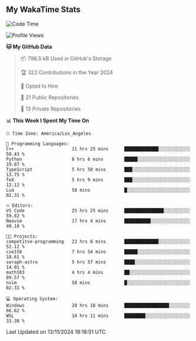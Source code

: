 ## My WakaTime Stats
<!--START_SECTION:waka-->
![Code Time](http://img.shields.io/badge/Code%20Time-131%20hrs%2029%20mins-blue)

![Profile Views](http://img.shields.io/badge/Profile%20Views-0-blue)

**🐱 My GitHub Data** 

> 📦 796.5 kB Used in GitHub's Storage 
 > 
> 🏆 322 Contributions in the Year 2024
 > 
> 💼 Opted to Hire
 > 
> 📜 21 Public Repositories 
 > 
> 🔑 13 Private Repositories 
 > 
📊 **This Week I Spent My Time On** 

```text
🕑︎ Time Zone: America/Los_Angeles

💬 Programming Languages: 
C++                      21 hrs 25 mins      █████████████░░░░░░░░░░░░   50.43 % 
Python                   8 hrs 6 mins        █████░░░░░░░░░░░░░░░░░░░░   19.07 % 
TypeScript               5 hrs 50 mins       ███░░░░░░░░░░░░░░░░░░░░░░   13.75 % 
TeX                      5 hrs 9 mins        ███░░░░░░░░░░░░░░░░░░░░░░   12.12 % 
Lua                      58 mins             █░░░░░░░░░░░░░░░░░░░░░░░░   02.31 % 

🔥 Editors: 
VS Code                  25 hrs 25 mins      ███████████████░░░░░░░░░░   59.82 % 
Neovim                   17 hrs 4 mins       ██████████░░░░░░░░░░░░░░░   40.18 % 

🐱‍💻 Projects: 
competitve-programming   22 hrs 8 mins       █████████████░░░░░░░░░░░░   52.12 % 
cse158                   7 hrs 54 mins       █████░░░░░░░░░░░░░░░░░░░░   18.61 % 
seraph-astro             5 hrs 57 mins       ████░░░░░░░░░░░░░░░░░░░░░   14.01 % 
math103                  4 hrs 4 mins        ██░░░░░░░░░░░░░░░░░░░░░░░   09.57 % 
nvim                     58 mins             █░░░░░░░░░░░░░░░░░░░░░░░░   02.31 % 

💻 Operating System: 
Windows                  28 hrs 18 mins      █████████████████░░░░░░░░   66.62 % 
WSL                      14 hrs 11 mins      ████████░░░░░░░░░░░░░░░░░   33.38 % 
```


 Last Updated on 13/11/2024 18:18:51 UTC
<!--END_SECTION:waka-->
